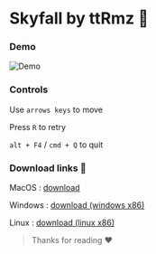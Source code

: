 # Skyfall by ttRmz :space_invader:

### Demo

![Demo](https://i.imgur.com/rYNFVrW.gif)

### Controls

Use `arrows keys` to move

Press `R` to retry

`alt + F4` / `cmd + Q` to quit

### Download links :rocket:

MacOS : [download](https://github.com/ttrmz/skyfall/raw/master/mac_osx.zip)

Windows : [download (windows x86)](https://github.com/ttrmz/skyfall/raw/master/win_x86.zip)

Linux : [download (linux x86)](https://github.com/ttrmz/skyfall/raw/master/linux_x86.zip)

>Thanks for reading :heart:
